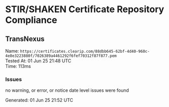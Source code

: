 # STIR/SHAKEN Certificate Repository Compliance

## TransNexus

Name: `https://certificates.clearip.com/88dbb645-62bf-4d40-960c-4e8e3223880f/7026389a4461292f6fef70312f87f877.pem`\
Tested At: 01 Jun 25 21:48 UTC\
Time: 113ms

### Issues

no warning, or error, or notice date level issues were found

Generated: 01 Jun 25 21:52 UTC